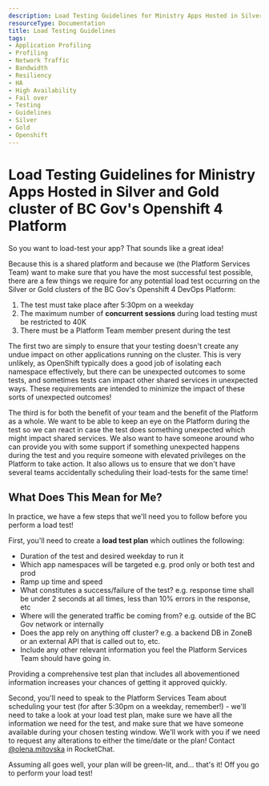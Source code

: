 ```yaml
---
description: Load Testing Guidelines for Ministry Apps Hosted in Silver and Gold cluster of BC Gov's Openshift 4 Platform
resourceType: Documentation
title: Load Testing Guidelines
tags:
- Application Profiling
- Profiling
- Network Traffic
- Bandwidth
- Resiliency
- HA
- High Availability
- Fail over
- Testing
- Guidelines
- Silver
- Gold
- Openshift
---
```

# Load Testing Guidelines for Ministry Apps Hosted in Silver and Gold cluster of BC Gov's Openshift 4 Platform

So you want to load-test your app? That sounds like a great idea!

Because this is a shared platform and because we (the Platform Services Team) want to make sure that you have the most successful test possible, there are a few things we require for any potential load test occurring on the Silver or Gold clusters of the BC Gov's Openshift 4 DevOps  Platform:

1. The test must take place after 5:30pm on a weekday
1. The maximum number of **concurrent sessions** during load testing must be restricted to 40K
1. There must be a Platform Team member present during the test

The first two are simply to ensure that your testing doesn't create any undue impact on other applications running on the cluster. This is very unlikely, as OpenShift typically does a good job of isolating each namespace effectively, but there can be unexpected outcomes to some tests, and sometimes tests can impact other shared services in unexpected ways. These requirements are intended to minimize the impact of these sorts of unexpected outcomes!

The third is for both the benefit of your team and the benefit of the Platform as a whole. We want to be able to keep an eye on the Platform during the test so we can react in case the test does something unexpected which might impact shared services. We also want to have someone around who can provide you with some support if something unexpected happens during the test and you require someone with elevated privileges on the Platform to take action. It also allows us to ensure that we don't have several teams accidentally scheduling their load-tests for the same time!

## What Does This Mean for Me?

In practice, we have a few steps that we'll need you to follow before you perform a load test!

First, you'll need to create a **load test plan** which outlines the following: 
- Duration of the test and desired weekday to run it
- Which app namespaces will be targeted e.g. prod only or both test and prod 
- Ramp up time and speed
- What constitutes a success/failure of the test? e.g. response time shall be under 2 seconds at all times, less than 10% errors in the response, etc
- Where will the generated traffic be coming from? e.g. outside of the BC Gov network or internally
- Does the app rely on anything off cluster? e.g. a backend DB in ZoneB or an external API that is called out to, etc.
- Include any other relevant information you feel the Platform Services Team should have going in. 
 
Providing a comprehensive test plan that includes all abovementioned  information  increases your chances of getting it approved quickly. 

Second, you'll need to speak to the Platform Services Team about scheduling your test (for after 5:30pm on a weekday, remember!) - we'll need to take a look at your load test plan, make sure we have all the information we need for the test, and make sure that we have someone available during your chosen testing window. We'll work with you if we need to request any alterations to either the time/date or the plan! Contact [@olena.mitovska](https://chat.developer.gov.bc.ca/direct/olena.mitovska) in RocketChat.

Assuming all goes well, your plan will be green-lit, and... that's it! Off you go to perform your load test!
